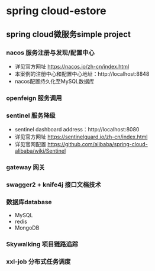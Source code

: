 # **spring cloud-estore**
## **spring cloud微服务simple project**
### nacos 服务注册与发现/配置中心
- 详见官方网址 https://nacos.io/zh-cn/index.html
- 本案例的注册中心和配置中心地址：http://localhost:8848
- nacos配置持久化至MySQL数据库
### openfeign 服务调用
### sentinel 服务降级
- sentinel dashboard address：http://localhost:8080
- 详见官方网址 https://sentinelguard.io/zh-cn/index.html
- 详见官网配置 https://github.com/alibaba/spring-cloud-alibaba/wiki/Sentinel
### gateway 网关
### swagger2 + knife4j 接口文档技术
### 数据库database
- MySQL
- redis
- MongoDB
### Skywalking 项目链路追踪
### xxl-job 分布式任务调度